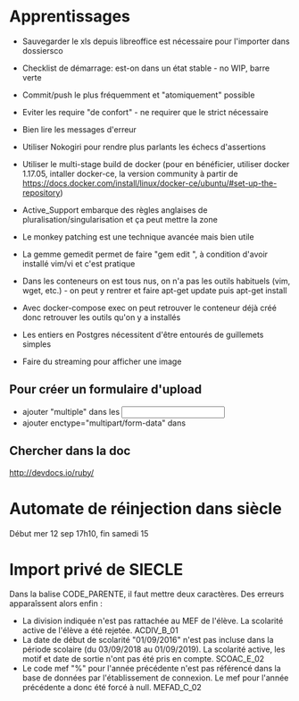 # Apprentissages

*   Sauvegarder le xls depuis libreoffice est nécessaire pour l'importer dans dossiersco
*   Checklist de démarrage: est-on dans un état stable - no WIP, barre verte
*   Commit/push le plus fréquemment et "atomiquement" possible
*   Eviter les require "de confort" - ne requirer que le strict nécessaire
*   Bien lire les messages d'erreur
*   Utiliser Nokogiri pour rendre plus parlants les échecs d'assertions
*   Utiliser le multi-stage build de docker
(pour en bénéficier, utiliser docker 1.17.05, intaller docker-ce, la version
community à partir de
https://docs.docker.com/install/linux/docker-ce/ubuntu/#set-up-the-repository)

* Active_Support embarque des règles anglaises de pluralisation/singularisation et ça peut mettre la zone
* Le monkey patching est une technique avancée mais bien utile
* La gemme gemedit permet de faire "gem edit <unegemme>", à condition d'avoir installé vim/vi et c'est pratique
* Dans les conteneurs on est tous nus, on n'a pas les outils habituels (vim, wget, etc.) - on peut y rentrer et faire apt-get update puis apt-get install <outil>
* Avec docker-compose exec on peut retrouver le conteneur déjà créé donc retrouver les outils qu'on y a installés
* Les entiers en Postgres nécessitent d'être entourés de guillemets simples
* Faire du streaming pour afficher une image

## Pour créer un formulaire d'upload
* ajouter "multiple" dans les <input>
* ajouter enctype="multipart/form-data" dans <form>

## Chercher dans la doc
http://devdocs.io/ruby/

# Automate de réinjection dans siècle

Début mer 12 sep 17h10, fin samedi 15

# Import privé de SIECLE

Dans la balise CODE_PARENTE, il faut mettre deux caractères. Des erreurs apparaîssent alors enfin :
- La division indiquée n'est pas rattachée au MEF de l'élève. La scolarité active de l'élève a été rejetée. ACDIV_B_01
- La date de début de scolarité "01/09/2016" n'est pas incluse dans la période scolaire (du 03/09/2018 au 01/09/2019). La scolarité active, les motif et date de sortie n'ont pas été pris en compte. SCOAC_E_02
- Le code mef "%" pour l'année précédente n'est pas référencé dans la base de données par l'établissement de connexion. Le mef pour l'année précédente a donc été forcé à null. MEFAD_C_02
